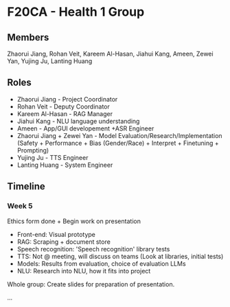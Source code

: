 # F20CA - Health 1 Group

## Members

Zhaorui Jiang, Rohan Veit, Kareem Al-Hasan, Jiahui Kang, Ameen, Zewei Yan, Yujing Ju, Lanting Huang

## Roles

- Zhaorui Jiang - Project Coordinator
- Rohan Veit - Deputy Coordinator
- Kareem Al-Hasan - RAG Manager
- Jiahui Kang - NLU language understanding
- Ameen - App/GUI developement +ASR Engineer
- Zhaorui Jiang + Zewei Yan - Model Evaluation/Research/Implementation (Safety + Performance + Bias (Gender/Race) + Interpret + Finetuning + Prompting)
- Yujing Ju - TTS Engineer
- Lanting Huang - System Engineer

## Timeline

### Week 5

Ethics form done + Begin work on presentation
- Front-end: Visual prototype
- RAG: Scraping + document store
- Speech recognition: 'Speech recognition' library tests
- TTS: Not @ meeting, will discuss on teams (Look at libraries, initial tests)
- Models: Results from evaluation, choice of evaluation LLMs
- NLU: Research into NLU, how it fits into project
  
Whole group: Create slides for preparation of presentation.

...
